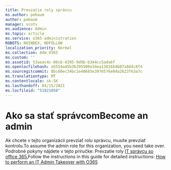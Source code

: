 ```yaml
---
title: Prevzatie roly správcu
ms.author: pebaum
author: pebaum
manager: scotv
ms.audience: Admin
ms.topic: article
ms.service: o365-administration
ROBOTS: NOINDEX, NOFOLLOW
localization_priority: Normal
ms.collection: Adm_O365
ms.custom: ''
ms.assetid: 53aeac4c-00cb-4395-9d9b-b344cc5ada6f
ms.openlocfilehash: a5554a45b3b295500e34ea13016b4b07a844c8f4
ms.sourcegitcommit: 8bc60ec34bc1e40685e3976576e04a2623f63a7c
ms.translationtype: MT
ms.contentlocale: sk-SK
ms.lasthandoff: 04/15/2021
ms.locfileid: "51821858"
---
```

# <a name="become-an-admin"></a><span data-ttu-id="9fc7d-102">Ako sa stať správcom</span><span class="sxs-lookup"><span data-stu-id="9fc7d-102">Become an admin</span></span>

<span data-ttu-id="9fc7d-103">Ak chcete v tejto organizácii prevziať rolu správcu, musíte prevziať kontrolu.</span><span class="sxs-lookup"><span data-stu-id="9fc7d-103">To assume the admin role for this organization, you need take over.</span></span> <span data-ttu-id="9fc7d-104">Podrobné pokyny nájdete v tejto príručke: Prevzatie roly [IT správcu so office 365.](https://powerbi.microsoft.com/pt-pt/blog/how-to-perform-an-it-admin-takeover-with-o365/)</span><span class="sxs-lookup"><span data-stu-id="9fc7d-104">Follow the instructions in this guide for detailed instructions: [How to perform an IT Admin Takeover with O365](https://powerbi.microsoft.com/pt-pt/blog/how-to-perform-an-it-admin-takeover-with-o365/)</span></span>
